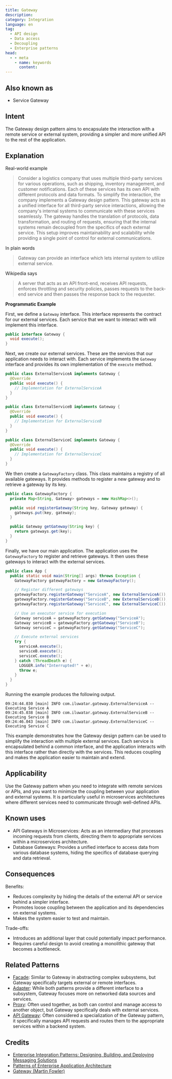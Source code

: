 ```yaml
---
title: Gateway
description:
category: Integration
language: en
tag:
  - API design
  - Data access
  - Decoupling
  - Enterprise patterns
head:
  - - meta
    - name: keywords
      content:
---
```


## Also known as

* Service Gateway

## Intent

The Gateway design pattern aims to encapsulate the interaction with a remote service or external system, providing a simpler and more unified API to the rest of the application.

## Explanation

Real-world example

> Consider a logistics company that uses multiple third-party services for various operations, such as shipping, inventory management, and customer notifications. Each of these services has its own API with different protocols and data formats. To simplify the interaction, the company implements a Gateway design pattern. This gateway acts as a unified interface for all third-party service interactions, allowing the company's internal systems to communicate with these services seamlessly. The gateway handles the translation of protocols, data transformation, and routing of requests, ensuring that the internal systems remain decoupled from the specifics of each external service. This setup improves maintainability and scalability while providing a single point of control for external communications.

In plain words

> Gateway can provide an interface which lets internal system to utilize external service.

Wikipedia says

> A server that acts as an API front-end, receives API requests, enforces throttling and security policies, passes requests to the back-end service and then passes the response back to the requester.

**Programmatic Example**

First, we define a `Gateway` interface. This interface represents the contract for our external services. Each service that we want to interact with will implement this interface.

```java
public interface Gateway {
  void execute();
}
```

Next, we create our external services. These are the services that our application needs to interact with. Each service implements the `Gateway` interface and provides its own implementation of the `execute` method.

```java
public class ExternalServiceA implements Gateway {
  @Override
  public void execute() {
    // Implementation for ExternalServiceA
  }
}
```

```java
public class ExternalServiceB implements Gateway {
  @Override
  public void execute() {
    // Implementation for ExternalServiceB
  }
}
```

```java
public class ExternalServiceC implements Gateway {
  @Override
  public void execute() {
    // Implementation for ExternalServiceC
  }
}
```

We then create a `GatewayFactory` class. This class maintains a registry of all available gateways. It provides methods to register a new gateway and to retrieve a gateway by its key.

```java
public class GatewayFactory {
  private Map<String, Gateway> gateways = new HashMap<>();

  public void registerGateway(String key, Gateway gateway) {
    gateways.put(key, gateway);
  }

  public Gateway getGateway(String key) {
    return gateways.get(key);
  }
}
```

Finally, we have our main application. The application uses the `GatewayFactory` to register and retrieve gateways. It then uses these gateways to interact with the external services.

```java
public class App {
  public static void main(String[] args) throws Exception {
    GatewayFactory gatewayFactory = new GatewayFactory();

    // Register different gateways
    gatewayFactory.registerGateway("ServiceA", new ExternalServiceA());
    gatewayFactory.registerGateway("ServiceB", new ExternalServiceB());
    gatewayFactory.registerGateway("ServiceC", new ExternalServiceC());

    // Use an executor service for execution
    Gateway serviceA = gatewayFactory.getGateway("ServiceA");
    Gateway serviceB = gatewayFactory.getGateway("ServiceB");
    Gateway serviceC = gatewayFactory.getGateway("ServiceC");

    // Execute external services
    try {
      serviceA.execute();
      serviceB.execute();
      serviceC.execute();
    } catch (ThreadDeath e) {
      LOGGER.info("Interrupted!" + e);
      throw e;
    }
  }
}
```

Running the example produces the following output.

```
09:24:44.030 [main] INFO com.iluwatar.gateway.ExternalServiceA -- Executing Service A
09:24:45.038 [main] INFO com.iluwatar.gateway.ExternalServiceB -- Executing Service B
09:24:46.043 [main] INFO com.iluwatar.gateway.ExternalServiceC -- Executing Service C
```

This example demonstrates how the Gateway design pattern can be used to simplify the interaction with multiple external services. Each service is encapsulated behind a common interface, and the application interacts with this interface rather than directly with the services. This reduces coupling and makes the application easier to maintain and extend.

## Applicability

Use the Gateway pattern when you need to integrate with remote services or APIs, and you want to minimize the coupling between your application and external systems. It is particularly useful in microservices architectures where different services need to communicate through well-defined APIs.

## Known uses

* API Gateways in Microservices: Acts as an intermediary that processes incoming requests from clients, directing them to appropriate services within a microservices architecture.
* Database Gateways: Provides a unified interface to access data from various database systems, hiding the specifics of database querying and data retrieval.

## Consequences

Benefits:

* Reduces complexity by hiding the details of the external API or service behind a simpler interface.
* Promotes loose coupling between the application and its dependencies on external systems.
* Makes the system easier to test and maintain.

Trade-offs:

* Introduces an additional layer that could potentially impact performance.
* Requires careful design to avoid creating a monolithic gateway that becomes a bottleneck.

## Related Patterns

* [Facade](https://java-design-patterns.com/patterns/facade/): Similar to Gateway in abstracting complex subsystems, but Gateway specifically targets external or remote interfaces.
* [Adapter](https://java-design-patterns.com/patterns/adapter/): While both patterns provide a different interface to a subsystem, Gateway focuses more on networked data sources and services.
* [Proxy](https://java-design-patterns.com/patterns/proxy/): Often used together, as both can control and manage access to another object, but Gateway specifically deals with external services.
* [API Gateway](https://java-design-patterns.com/patterns/microservices-api-gateway/): Often considered a specialization of the Gateway pattern, it specifically manages API requests and routes them to the appropriate services within a backend system.

## Credits

* [Enterprise Integration Patterns: Designing, Building, and Deploying Messaging Solutions](https://amzn.to/3WcFVui)
* [Patterns of Enterprise Application Architecture](https://amzn.to/3WfKBPR)
* [Gateway (Martin Fowler)](https://martinfowler.com/articles/gateway-pattern.html)
